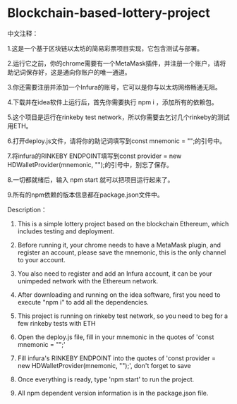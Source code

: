 # Blockchain-based-lottery-project

中文注释：

1.这是一个基于区块链以太坊的简易彩票项目实现，它包含测试与部署。

2.运行它之前，你的chrome需要有一个MetaMask插件，并注册一个账户，请将助记词保存好，这是通向你账户的唯一通道。

3.你还需要注册并添加一个Infura的账号，它可以是你与以太坊网络畅通无阻。

4.下载并在idea软件上运行后，首先你需要执行 npm i ，添加所有的依赖包。

5.这个项目是运行在rinkeby test network，所以你需要去乞讨几个rinkeby的测试用ETH。

6.打开deploy.js文件，请将你的助记词填写到const mnemonic = "";的引号中。

7.将infura的RINKEBY ENDPOINT填写到const provider = new HDWalletProvider(mnemonic, "");的引号中，别忘了保存。

8.一切都就绪后，输入 npm start 就可以把项目运行起来了。

9.所有的npm依赖的版本信息都在package.json文件中。

Description：

1. This is a simple lottery project based on the blockchain Ethereum, which includes testing and deployment.

2. Before running it, your chrome needs to have a MetaMask plugin, and register an account, please save the mnemonic, this is the only channel to your account.

3. You also need to register and add an Infura account, it can be your unimpeded network with the Ethereum network.

4. After downloading and running on the idea software, first you need to execute "npm i" to add all the dependencies.

5. This project is running on rinkeby test network, so you need to beg for a few rinkeby tests with ETH

6. Open the deploy.js file, fill in your mnemonic in the quotes of 'const mnemonic = "";'

7. Fill infura's RINKEBY ENDPOINT into the quotes of 'const provider = new HDWalletProvider(mnemonic, "");', don't forget to save

8. Once everything is ready, type 'npm start' to run the project.

9. All npm dependent version information is in the package.json file.

